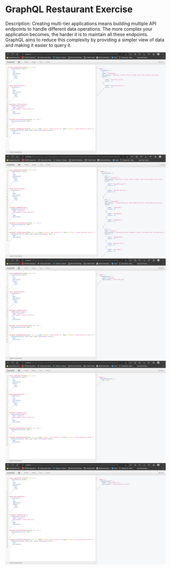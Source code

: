 # GraphQL Restaurant Exercise

<p>
Description: Creating multi-tier applications means building multiple API endpoints to handle different data operations. The more complex your application becomes, the harder it is to maintain all these endpoints. GraphQL aims to reduce this complexity by providing a simpler view of data and making it easier to query it. 
</p>

<img src="screenshot-restaurant-by-id.png">

<br>

<img src="screenshot-all-restaurant.png">

<br>

<img src="screenshot-create-restaurant.png">

<br>

<img src="screenshot-delete-restaurant.png">

<br>

<img src="screenshot-update-restaurant.png">
